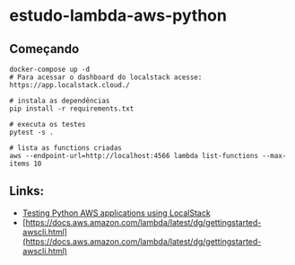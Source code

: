 # estudo-lambda-aws-python

## Começando
```
docker-compose up -d
# Para acessar o dashboard do localstack acesse: https://app.localstack.cloud./

# instala as dependências
pip install -r requirements.txt

# executa os testes
pytest -s .

# lista as functions criadas
aws --endpoint-url=http://localhost:4566 lambda list-functions --max-items 10
```
## Links:
- [Testing Python AWS applications using LocalStack](https://hands-on.cloud/testing-python-aws-applications-using-localstack/#h-working-with-lambda-in-python-using-localstack-boto3)
- [https://docs.aws.amazon.com/lambda/latest/dg/gettingstarted-awscli.html](https://docs.aws.amazon.com/lambda/latest/dg/gettingstarted-awscli.html)
